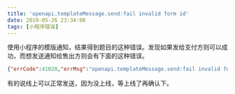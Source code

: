 ```yaml
---
title: 'openapi.templateMessage.send:fail invalid form id'
date: 2019-05-26 23:34:08
tags: [小程序错误]
---
```


使用小程序的模版通知，结果得到题目的这种错误。发现如果发给支付方则可以成功，而想发送通知给售出方则会有下面的这种错误。

```json
{"errCode":41028,"errMsg":"openapi.templateMessage.send:fail invalid form id hint: [xbWplA05654114]"}
```

有的说线上可以正常发送，因为没上线，等上线了再确认下。
